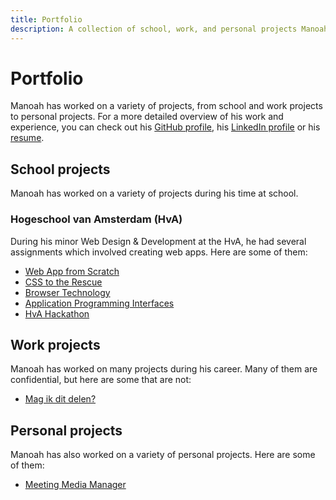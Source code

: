 ```yaml
---
title: Portfolio
description: A collection of school, work, and personal projects Manoah has worked on over the years.
---
```


# Portfolio

Manoah has worked on a variety of projects, from school and work projects to personal projects. For a more detailed overview of his work and experience, you can check out his [GitHub profile](https://github.com/mtdvlpr), his [LinkedIn profile](https://www.linkedin.com/in/manoaht/) or his [resume](https://rxresu.me/manoah/resume).

## School projects

Manoah has worked on a variety of projects during his time at school.

### Hogeschool van Amsterdam (HvA)

During his minor Web Design & Development at the HvA, he had several assignments which involved creating web apps. Here are some of them:

- [Web App from Scratch](/en/projects/hva/wafs)
- [CSS to the Rescue](/en/projects/hva/css-to-the-rescue)
- [Browser Technology](/en/projects/hva/browser-technology)
- [Application Programming Interfaces](/en/projects/hva/apis)
- [HvA Hackathon](/en/projects/hva/hva-hackathon)

## Work projects

Manoah has worked on many projects during his career. Many of them are confidential, but here are some that are not:

- [Mag ik dit delen?](/en/projects/mag-ik-dit-delen)

## Personal projects

Manoah has also worked on a variety of personal projects. Here are some of them:

- [Meeting Media Manager](/en/projects/m3)
